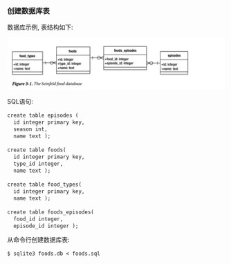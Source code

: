 ### 创建数据库表

数据库示例, 表结构如下:

![food database](food_database.png)

SQL语句:

```
create table episodes (
  id integer primary key,
  season int,
  name text );

create table foods(
  id integer primary key,
  type_id integer,
  name text );

create table food_types(
  id integer primary key,
  name text );

create table foods_episodes(
  food_id integer,
  episode_id integer );
```

从命令行创建数据库表:

```
$ sqlite3 foods.db < foods.sql
```
